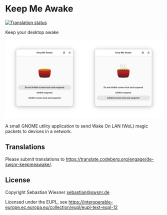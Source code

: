 # Keep Me Awake

[![Translation status](https://translate.codeberg.org/widget/de-swsnr-keepmeawake/de-swsnr-keepmeawake/svg-badge.svg)](https://translate.codeberg.org/engage/de-swsnr-keepmeawake/)

Keep your desktop awake

![The main window with no inhibitors on the left side, and with inhibiting suspend and screen lock on the right side](./social-image.png)

A small GNOME utility application to send Wake On LAN (WoL) magic packets to devices in a network.

## Translations

Please submit translations to <https://translate.codeberg.org/engage/de-swsnr-keepmeawake/>.

## License

Copyright Sebastian Wiesner <sebastian@swsnr.de>

Licensed under the EUPL, see <https://interoperable-europe.ec.europa.eu/collection/eupl/eupl-text-eupl-12>
